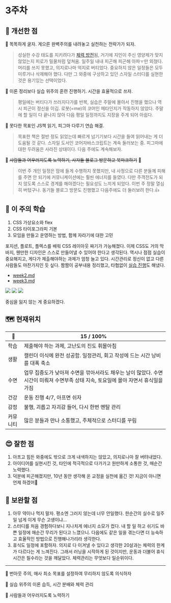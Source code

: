 
# 3주차
## 🤡 개선한 점 

🚩 똑똑하게 굴자. 게으른 완벽주의를 내려놓고 실천하는 전략가가 되자.

> 성실한 수강 태도를 지키려다가 [체력 방전](https://itsowavy.tistory.com/89)됨, 거기에 지인이 주신 영양제가 맞지 않았는지 피로가 밀물처럼 덮쳐옴. 일주일 내내 피곤해 피곤해 아파ㅜ만 외쳤다. 머리를 쓰지 못했고, 의지로나마 억지로 버티었다. 중요하지 않은 일정들은 모두 미루거나 삭제해야 했다. 다만 그 와중에 구상하고 있던 스자일 스터디를 실현한 것은 용기있는 선택이었다. 

🚩 이론 정리보다 실습 위주의 훈련 진행하기. 시간을 효율적으로 쓰자.

> 평일에는 버티다가 쓰러지다가를 반복, 실습은 주말에 몰아서 진행을 했으나 역시 피곤이 정신을 이김. 로봇(=me)의 코어인 메타인지가 작동하지 않았다. 주말에 할 일이 다 끝나지 않아 다음 평일 일정까지도 지장을 주게 되어 아쉽다.

🚩 못다한 목표인 JS책 읽기, 피그마 다루기 연습 해결.

> 목표한 책은 절반 정도 읽었는데 빠르게 넘기기보다 시간을 들여 읽어내는 게 더 도움될 것 같다. 스자일 도서인 코어자바스크립트는 계속 둘러보는 중. 피그마에 대한 두려움은 사라진 상태이다. 다음 주에도 계속해보자.

🚩 ~~사람들과 어우러지도록 노력하기, 사자들 블로그 방문하고 북마크하기~~ 📌

> 이번 주 개인 일정은 맘에 들게 수행하지 못했지만, 내 사정으로 다른 분들께 피해를 주면 안 되기에 커뮤니케이션에는 훨씬 에너지를 들였다. 다만 주객전도가 되지 않도록 스스로 경계를 해야겠다는 필요성도 느끼게 되었다. 이번 주 정말 열심히 버텼구나. 동기들 블로그 방문도 진행했고 다음주에도 더 둘러보려 한다.👍 

## 📓 이 주의 학습

1. CSS 가상요소와 flex
2. CSS 타이포그라피 기본
3. 모임을 만들고 운영하는 방법, 함께 자라기에 대한 고민

포지션, 플로트, 플렉스를 배워 CSS 레이아웃 짜기가 가능해졌다. 이제 CSS도 거의 막바지, 웬만한 디자인은 스스로 만들어낼 수 있어야 한다고 생각된다. 역시나 점점 실습이 중요해지고, 게다가 제출해야하는 과제가 엄청 늘고 있다. 시간관리로 정신이 없고 다른 사람들도 마찬가지인 듯 싶다. 짬짬이 공부내용 정리했고, 타협없이 [실습 진행](https://itsowavy.tistory.com/88?category=1082826)도 해냈다.
* [week2.md](https://github.com/itso-wavy/babyLion/blob/main/week2.md) 
* [week3.md](https://github.com/itso-wavy/babyLion/blob/main/week3.md)

![](https://img1.daumcdn.net/thumb/R1280x0/?scode=mtistory2&fname=https%3A%2F%2Fblog.kakaocdn.net%2Fdn%2Fzq9K5%2FbtrLVXJvY9R%2FQQKZonkOSiKksXhUWG6tjk%2Fimg.png)
![](https://img1.daumcdn.net/thumb/R1280x0/?scode=mtistory2&fname=https%3A%2F%2Fblog.kakaocdn.net%2Fdn%2F3ganr%2FbtrMUfciU08%2FeRUAv1AwN1GXV9zgEWiv31%2Fimg.png)
![](https://img1.daumcdn.net/thumb/R1280x0/?scode=mtistory2&fname=https%3A%2F%2Fblog.kakaocdn.net%2Fdn%2FdKw9Y6%2FbtrMWRVuhSj%2FoWXXv26Tgp2lQwe315ApeK%2Fimg.png)

중심을 잃지 않는 게 중요하겠다. 

## 🗺️ 현재위치

 🐾 |15 / 100%
--  |--
학습| 제출해야 하는 과제, 고난도의 진도 휘몰아침
생활| 캘린더 이식에 완전 성공함. 일정관리, 회고 작성에 드는 시간 낭비를 대폭 축소
수면| 업무 집중도가 낮아져 수면을 깎아서라도 채우는 날이 많았다. 수면시간이 미뤄져 수면부족 상태 지속, 토요일에 몰아 자면서 휴식일을 가짐
건강| 운동 진행 4/7, 아프면 쉬자
감정| 불행, 괴롭고 자괴감 들어, 다시 한번 멘탈 관리 
커뮤니티| 많은 분들과 만나 소통했고, 주체적으로 스터디를 꾸림
  
## 😍 잘한 점

1. 아프고 힘든 와중에도 밖으로 크게 내색하지는 않았고, 의지로나마 잘 버텨내었다. 
2. 아이디어를 실현시킨 것, 타인에 적극적으로 다가가고 원만하게 소통한 것, 매순간 노력했다.
3. 덕분에 피곤해졌지만, 10년 동안 생각해 온 교정을 실천에 옮긴 것! 지금이 아니면 언제 하겠어💪

## 🤢 보완할 점

1. 아무 약이나 먹지 말자. 평소엔 그러지 않는데 너무 안일했다. 한순간의 실수로 일주일 넘게 이게 무슨 고생이냐...
2. 스터디를 처음 경험하다보니 지나치게 에너지 소모가 컸다. 내 할 일 하고 쉬기도 바쁜 일정에 매순간 무리가 된다고 느꼈으니. 다음에도 같은 일을 겪는다면 더 능숙하고 효율적인 방법으로 진행해나가리라 생각한다.
3. 휴식도 일정에 포함하자. 의지로 다 이겨낼 수 있다고 생각한 20살과는 체력의 한계가 다르다는 게 느껴진다. 그래서 러닝을 시작하게 된 것이지만, 운동과 더불어 휴식시간은 필수라는 것을 깨달았다. 체력관리는 무엇보다 일순위이다.

---

🚩 번아웃 주의, 매사 최소 목표를 설정하여 무리하지 않도록 의식하자

🚩 실습 위주의 이론 습득, 시간 분배와 체력 관리

🚩 사람들과 어우러지도록 노력하기

